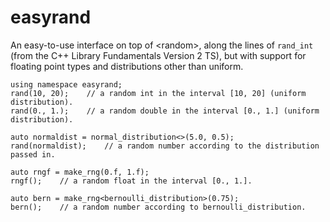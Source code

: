 # easyrand
An easy-to-use interface on top of &lt;random>, along the lines of `rand_int` (from the C++ Library Fundamentals Version 2 TS),
but with support for floating point types and distributions other than uniform.

	using namespace easyrand;
	rand(10, 20);    // a random int in the interval [10, 20] (uniform distribution).
	rand(0., 1.);    // a random double in the interval [0., 1.] (uniform distribution).

	auto normaldist = normal_distribution<>(5.0, 0.5);
	rand(normaldist);    // a random number according to the distribution passed in.

	auto rngf = make_rng(0.f, 1.f);
	rngf();    // a random float in the interval [0., 1.].

	auto bern = make_rng<bernoulli_distribution>(0.75);
	bern();    // a random number according to bernoulli_distribution.

